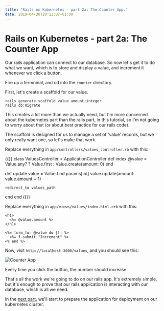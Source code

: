 ```yaml
---
title: "Rails on Kubernetes - part 2a: The Counter App."
date: 2019-04-30T20:11:07+01:00
---
```


# Rails on Kubernetes - part 2a: The Counter App

Our rails application can connect to our database. So now let's get it to do
what we want, which is to store and display a value, and increment it whenever
we click a button.

Fire up a termninal, and cd into the `counter` directory.

First, let's create a scaffold for our value.

    rails generate scaffold value amount:integer
    rails db:migrate

This creates a lot more than we actually need, but I'm more concerned about the
kubernetes part than the rails part, in this tutorial, so I'm not going to
worry about that (or about best practice for our rails code).

The scaffold is designed for us to manage a set of 'value' records, but we only
really want one, so let's make that work.

Replace everything in `app/controllers/values_controller.rb` with this:

{{<highlight ruby>}}
class ValuesController < ApplicationController
  def index
    @value = Value.any? ? Value.first : Value.create(amount: 0)
  end

  def update
    value = Value.find params[:id]
    value.update(amount: value.amount + 1)

    redirect_to values_path
  end
end
{{</highlight>}}

Replace everything in `app/views/values/index.html.erb` with this:

    <h1>
      <%= @value.amount %>
    </h1>

    <%= form_for @value do |f| %>
      <%= f.submit "Increment" %>
    <% end %>

Now, visit `http://localhost:3000/values`, and you should see this:

![Counter App](/images/counter-app.png)

Every time you click the button, the number should increase.

That's all the work we're going to do on our rails app. It's extremely simple,
but it's enough to prove that our rails application is interacting with our
database, which is all we need.

In the [next part][part3], we'll start to prepare the application for
deployment on our kubernetes cluster.

[part3]: /posts/rails-on-k8s-dockerise
